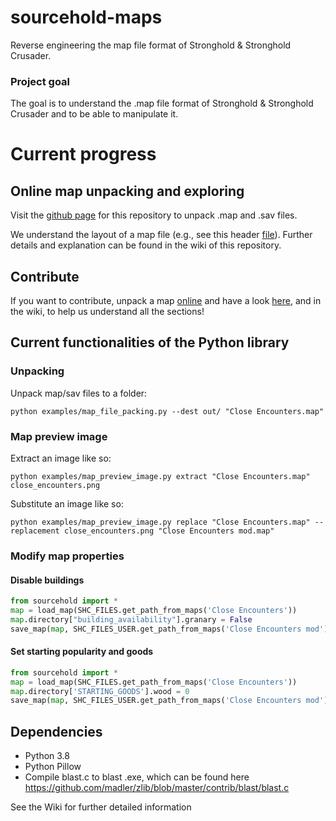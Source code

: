 # sourcehold-maps
Reverse engineering the map file format of Stronghold & Stronghold Crusader.

### Project goal
The goal is to understand the .map file format of Stronghold & Stronghold Crusader and to be able to manipulate it.

# Current progress
## Online map unpacking and exploring
Visit the [github page](https://sourcehold.github.io/sourcehold-maps/) for this repository to unpack .map and .sav files.

We understand the layout of a map file (e.g., see this header [file](https://github.com/sourcehold/sourcehold-maps/blob/master/sourcehold/maps/map_structure.h)).
Further details and explanation can be found in the wiki of this repository.

## Contribute
If you want to contribute, unpack a map [online](https://sourcehold.github.io/sourcehold-maps/) and have a look [here](https://github.com/sourcehold/sourcehold-maps/wiki/Map-sections), and in the wiki, to help us understand all the sections! 


## Current functionalities of the Python library
### Unpacking
Unpack map/sav files to a folder:
```console
python examples/map_file_packing.py --dest out/ "Close Encounters.map"
```
### Map preview image
Extract an image like so:
```console
python examples/map_preview_image.py extract "Close Encounters.map" close_encounters.png
```
Substitute an image like so:
```console
python examples/map_preview_image.py replace "Close Encounters.map" --replacement close_encounters.png "Close Encounters mod.map"
```
### Modify map properties
#### Disable buildings
```python
from sourcehold import *
map = load_map(SHC_FILES.get_path_from_maps('Close Encounters'))
map.directory["building_availability"].granary = False
save_map(map, SHC_FILES_USER.get_path_from_maps('Close Encounters mod'))
```
#### Set starting popularity and goods
```python
from sourcehold import *
map = load_map(SHC_FILES.get_path_from_maps('Close Encounters'))
map.directory['STARTING_GOODS'].wood = 0
save_map(map, SHC_FILES_USER.get_path_from_maps('Close Encounters mod'))
```

## Dependencies
* Python 3.8
* Python Pillow
* Compile blast.c to blast .exe, which can be found here https://github.com/madler/zlib/blob/master/contrib/blast/blast.c

See the Wiki for further detailed information
